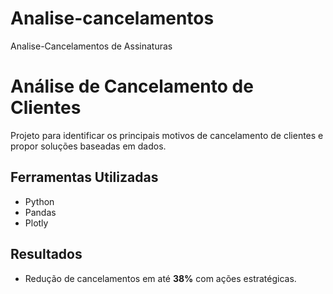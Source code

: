 # Analise-cancelamentos
Analise-Cancelamentos de Assinaturas

# Análise de Cancelamento de Clientes

Projeto para identificar os principais motivos de cancelamento de clientes e propor soluções baseadas em dados.

## Ferramentas Utilizadas
- Python
- Pandas
- Plotly

## Resultados
- Redução de cancelamentos em até **38%** com ações estratégicas.


